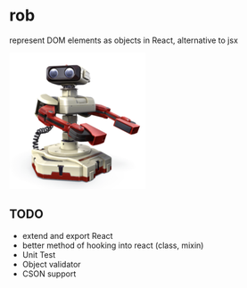 # rob
represent DOM elements as objects in React, alternative to jsx

<img src="./rob.png">

## TODO
- extend and export React
- better method of hooking into react (class, mixin)
- Unit Test
- Object validator
- CSON support
